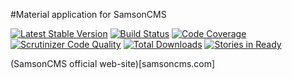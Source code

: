 #Material application for SamsonCMS

[![Latest Stable Version](https://poser.pugx.org/samsoncms/material/v/stable.svg)](https://packagist.org/packages/samsoncms/material)
[![Build Status](https://scrutinizer-ci.com/g/samsoncms/material/badges/build.png?b=master)](https://scrutinizer-ci.com/g/samsoncms/material/build-status/master)
[![Code Coverage](https://scrutinizer-ci.com/g/samsoncms/material/badges/coverage.png?b=master)](https://scrutinizer-ci.com/g/samsoncms/material/?branch=master)
[![Scrutinizer Code Quality](https://scrutinizer-ci.com/g/samsoncms/material/badges/quality-score.png?b=master)](https://scrutinizer-ci.com/g/samsoncms/material/?branch=master) 
[![Total Downloads](https://poser.pugx.org/samsoncms/material/downloads.svg)](https://packagist.org/packages/samsoncms/material)
[![Stories in Ready](https://badge.waffle.io/samsoncms/material.png?label=ready&title=Ready)](https://waffle.io/samsoncms/material)

(SamsonCMS official web-site)[samsoncms.com]